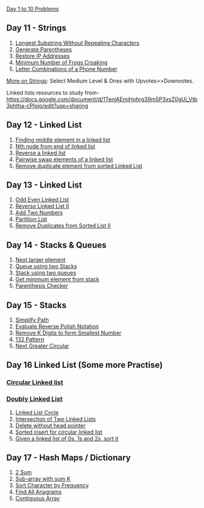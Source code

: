 [Day 1 to 10 Problems ](https://github.com/AasthaGithub/DSA_Team12_Uplift_Project/blob/master/ReadME_1to10.md)

## Day 11 - Strings

1. [Longest Substring Without Repeating Characters](https://leetcode.com/problems/longest-substring-without-repeating-characters/)
2. [Generate Parentheses](https://leetcode.com/problems/generate-parentheses/)
3. [Restore IP Addresses](https://leetcode.com/problems/restore-ip-addresses/)
4. [Minimum Number of Frogs Croaking](https://leetcode.com/problems/minimum-number-of-frogs-croaking/)
5. [Letter Combinations of a Phone Number](https://leetcode.com/problems/letter-combinations-of-a-phone-number/)<br>

[More on Strings](https://leetcode.com/tag/string/): Select Medium Level & Ones with Upvotes>>Downvotes. <br>

Linked lists resources to study from- https://docs.google.com/document/d/1TeniAEmiHohrg39m5P3xsZ0gUi_Vtb3phtha-cPIgio/edit?usp=sharing

## Day 12 - Linked List
1. [Finding middle element in a linked list](https://practice.geeksforgeeks.org/problems/finding-middle-element-in-a-linked-list/1) <br>
2. [Nth node from end of linked list](https://practice.geeksforgeeks.org/problems/nth-node-from-end-of-linked-list/1) <br>
3. [Reverse a linked list](https://practice.geeksforgeeks.org/problems/reverse-a-linked-list/1) <br>
4. [Pairwise swap elements of a linked list](https://practice.geeksforgeeks.org/problems/pairwise-swap-elements-of-a-linked-list-by-swapping-data/1) <br>
5. [Remove duplicate element from sorted Linked List](https://practice.geeksforgeeks.org/problems/remove-duplicate-element-from-sorted-linked-list/1) <br>

## Day 13 - Linked List
1. [Odd Even Linked List](https://leetcode.com/problems/odd-even-linked-list/) <br>
2. [Reverse Linked List II](https://leetcode.com/problems/reverse-linked-list-ii/) <br>
3. [Add Two Numbers](https://leetcode.com/problems/add-two-numbers/) <br>
4. [Partition List](https://leetcode.com/problems/partition-list/)
5. [Remove Duplicates from Sorted List II](https://leetcode.com/problems/remove-duplicates-from-sorted-list-ii/) <br>

## Day 14 - Stacks & Queues
1. [Next larger element](https://practice.geeksforgeeks.org/problems/next-larger-element/0) <br>
2. [Queue using two Stacks](https://practice.geeksforgeeks.org/problems/queue-using-two-stacks/1) <br>
3. [Stack using two queues](https://practice.geeksforgeeks.org/problems/stack-using-two-queues/1) <br>
4. [Get minimum element from stack](https://practice.geeksforgeeks.org/problems/get-minimum-element-from-stack/1) <br>
5. [Parenthesis Checker](https://practice.geeksforgeeks.org/problems/parenthesis-checker/0) <br>

## Day 15 - Stacks 
1. [Simplify Path](https://leetcode.com/problems/simplify-path/) <br>
2. [Evaluate Reverse Polish Notation](https://leetcode.com/problems/evaluate-reverse-polish-notation/) <br>
3. [Remove K Digits to form Smallest Number](https://leetcode.com/problems/remove-k-digits/) <br>
4. [132 Pattern](https://leetcode.com/problems/132-pattern/) <br>
5. [Next Greater Circular](https://leetcode.com/problems/next-greater-element-ii/) <br>

## Day 16 Linked List (Some more Practise)
### [Circular Linked list](https://www.geeksforgeeks.org/circular-linked-list/) <br>
### [Doubly Linked List](https://www.geeksforgeeks.org/doubly-linked-list/) <br>
1. [Linked List Cycle](https://leetcode.com/problems/linked-list-cycle/) <br>
2. [Intersection of Two Linked Lists](https://leetcode.com/problems/intersection-of-two-linked-lists/) <br>
3. [Delete without head pointer](https://practice.geeksforgeeks.org/problems/delete-without-head-pointer/1) <br>
4. [Sorted insert for circular linked list](https://practice.geeksforgeeks.org/problems/sorted-insert-for-circular-linked-list/1) <br>
5. [Given a linked list of 0s, 1s and 2s, sort it](https://practice.geeksforgeeks.org/problems/given-a-linked-list-of-0s-1s-and-2s-sort-it/1) <br>

## Day 17 - Hash Maps / Dictionary 
1. [2 Sum](https://leetcode.com/problems/two-sum) <br>
2. [Sub-array with sum K](https://leetcode.com/problems/subarray-sum-equals-k/) <br>
3. [Sort Character by Frequency](https://leetcode.com/problems/sort-characters-by-frequency/) <br>
4. [Find All Anagrams](https://leetcode.com/problems/find-all-anagrams-in-a-string/) <br>
5. [Contiguous Array](https://leetcode.com/problems/contiguous-array/) <br>
